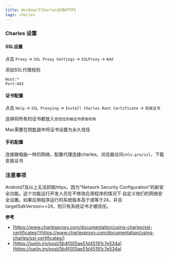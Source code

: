 ```yaml
---
title: Windows下Charles支持HTTPS
tags: charles
---
```



### Charles 设置

#### SSL设置

点击 `Proxy` -> `SSL Proxy Settings` -> `SSLProxy` -> `Add`

添加SSL代理规则

    Host:*
    Port:443

#### 证书配置

点击 `Help` -> `SSL Proxying` -> `Install Charles Root Certificate` -> `安装证书`

选择将所有的证书都放入`受信任的根证书颁发机构`

Mac需要在钥匙链中将证书设置为永久信任

#### 手机配置

连接跟电脑一样的网络，配置代理连接charles。浏览器访问`chls.pro/ssl`，下载安装证书


### 注意事项

Android7及以上无法抓取https，因为"Network Security Configuration"的新安全功能。这个功能运行开发人员在不修改应用程序的情况下
自定义他们的网络安全设置。如果应用程序运行的系统版本高于或等于24，并且targetSdkVersion>=24，则只有系统证书才被信任。


**参考**

- [https://www.charlesproxy.com/documentation/using-charles/ssl-certificates/](https://www.charlesproxy.com/documentation/using-charles/ssl-certificates/)
- [https://juejin.im/post/5b4f005ae51d45191c7e534a](https://juejin.im/post/5b4f005ae51d45191c7e534a)